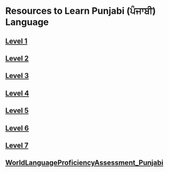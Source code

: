 # Resources to Learn Punjabi (ਪੰਜਾਬੀ) Language

 ## [Level 1](https://amardeep0.github.io/learnPunjabi/Level-1_Punjabi%20Alphabets/)
 ## [Level 2](https://amardeep0.github.io/learnPunjabi/Level-2_Matra/)
 ## [Level 3](https://amardeep0.github.io/learnPunjabi/Level-3_Matra/)
 ## [Level 4](https://amardeep0.github.io/learnPunjabi/Level-4_Intermediate/)
 ## [Level 5](https://amardeep0.github.io/learnPunjabi/Level-5_intermediate/)
 ## [Level 6](https://amardeep0.github.io/learnPunjabi/Level-6_Advanced/)
 ## [Level 7](https://amardeep0.github.io/learnPunjabi/Level-7_Advanced/)
 ## [WorldLanguageProficiencyAssessment_Punjabi](https://amardeep0.github.io/learnPunjabi/WorldLanguageProficiencyAssessment_Punjabi/)
 
 








 
 


